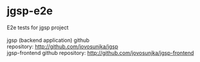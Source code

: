 # jgsp-e2e
E2e tests for jgsp project
<br/>
<br/>
jgsp (backend application) github repository:&nbsp;<a target="_blank" href="http://github.com/jovosunjka/jgsp">http://github.com/jovosunjka/jgsp</a>
<br/>
jgsp-frontend github repository:&nbsp;<a target="_blank" href="http://github.com/jovosunjka/jgsp-frontend">http://github.com/jovosunjka/jgsp-frontend</a>
